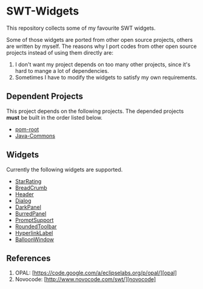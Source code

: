 # SWT-Widgets


This repository collects some of my favourite SWT widgets. 

Some of those widgets are ported from other open source projects, others are written by myself. The reasons why I port codes from other open source projects instead of using them directly are: 

1. I don't want my project depends on too many other projects, since it's hard to mange a lot of dependencies.
2. Sometimes I have to modify the widgets to satisfy my own requirements.

## Dependent Projects

This project depends on the following projects. The depended projects **must** be built in the order listed below.

* [pom-root](https://github.com/Haixing-Hu/pom-root)
* [Java-Commons](https://github.com/Haixing-Hu/commons)

## Widgets

Currently the following widgets are supported.

- [StarRating](https://github.com/Haixing-Hu/swt-widgets/wiki/StarRating)
- [BreadCrumb](https://github.com/Haixing-Hu/swt-widgets/wiki/BreadCrumb)
- [Header](https://github.com/Haixing-Hu/swt-widgets/wiki/Header)
- [Dialog](https://github.com/Haixing-Hu/swt-widgets/wiki/Dialog)
- [DarkPanel](https://github.com/Haixing-Hu/swt-widgets/wiki/DarkPanel)
- [BurredPanel](https://github.com/Haixing-Hu/swt-widgets/wiki/BurredPanel)
- [PromptSupport](https://github.com/Haixing-Hu/swt-widgets/wiki/PromptSupport)
- [RoundedToolbar](https://github.com/Haixing-Hu/swt-widgets/wiki/RoundedToolbar)
- [HyperlinkLabel](https://github.com/Haixing-Hu/swt-widgets/wiki/HyperlinkLabel)
- [BalloonWindow](https://github.com/Haixing-Hu/swt-widgets/wiki/BalloonWindow)

## References

1. OPAL: [https://code.google.com/a/eclipselabs.org/p/opal/][opal]
2. Novocode: [http://www.novocode.com/swt/][novocode]


[opal]: https://code.google.com/a/eclipselabs.org/p/opal/
[novocode]: http://www.novocode.com/swt/
